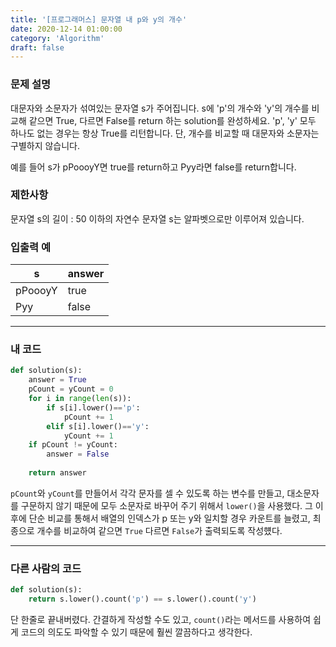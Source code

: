 ```yaml
---
title: '[프로그래머스] 문자열 내 p와 y의 개수'
date: 2020-12-14 01:00:00
category: 'Algorithm'
draft: false
---
```

### 문제 설명
대문자와 소문자가 섞여있는 문자열 s가 주어집니다. s에 'p'의 개수와 'y'의 개수를 비교해 같으면 True, 다르면 False를 return 하는 solution를 완성하세요. 'p', 'y' 모두 하나도 없는 경우는 항상 True를 리턴합니다. 단, 개수를 비교할 때 대문자와 소문자는 구별하지 않습니다.

예를 들어 s가 pPoooyY면 true를 return하고 Pyy라면 false를 return합니다.


### 제한사항
문자열 s의 길이 : 50 이하의 자연수
문자열 s는 알파벳으로만 이루어져 있습니다.


### 입출력 예
|s	|answer|
|---|---|
|pPoooyY	|true|
|Pyy	|false|


---


###  내 코드
```python
def solution(s):
    answer = True
    pCount = yCount = 0
    for i in range(len(s)):
        if s[i].lower()=='p':
            pCount += 1
        elif s[i].lower()=='y':
            yCount += 1
    if pCount != yCount:
        answer = False   
    
    return answer
```
`pCount`와 `yCount`를 만들어서 각각 문자를 셀 수 있도록 하는 변수를 만들고, 대소문자를 구문하지 않기 때문에 모두 소문자로 바꾸어 주기 위해서 `lower()`을 사용했다. 그 이후에 단순 비교를 통해서 배열의 인덱스가 p 또는 y와 일치할 경우 카운트를 늘렸고, 최종으로 개수를 비교하여 같으면 `True` 다르면 `False`가 출력되도록 작성헀다.

---


### 다른 사람의 코드
```python
def solution(s):
    return s.lower().count('p') == s.lower().count('y')
```
단 한줄로 끝내버렸다. 간결하게 작성할 수도 있고, `count()`라는 메서드를 사용하여 쉽게 코드의 의도도 파악할 수 있기 때문에 훨씬 깔끔하다고 생각한다.